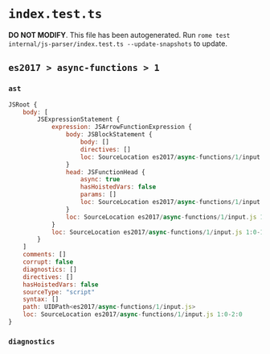 # `index.test.ts`

**DO NOT MODIFY**. This file has been autogenerated. Run `rome test internal/js-parser/index.test.ts --update-snapshots` to update.

## `es2017 > async-functions > 1`

### `ast`

```javascript
JSRoot {
	body: [
		JSExpressionStatement {
			expression: JSArrowFunctionExpression {
				body: JSBlockStatement {
					body: []
					directives: []
					loc: SourceLocation es2017/async-functions/1/input.js 1:12-1:14
				}
				head: JSFunctionHead {
					async: true
					hasHoistedVars: false
					params: []
					loc: SourceLocation es2017/async-functions/1/input.js 1:0-1:11
				}
				loc: SourceLocation es2017/async-functions/1/input.js 1:0-1:14
			}
			loc: SourceLocation es2017/async-functions/1/input.js 1:0-1:14
		}
	]
	comments: []
	corrupt: false
	diagnostics: []
	directives: []
	hasHoistedVars: false
	sourceType: "script"
	syntax: []
	path: UIDPath<es2017/async-functions/1/input.js>
	loc: SourceLocation es2017/async-functions/1/input.js 1:0-2:0
}
```

### `diagnostics`

```

```
